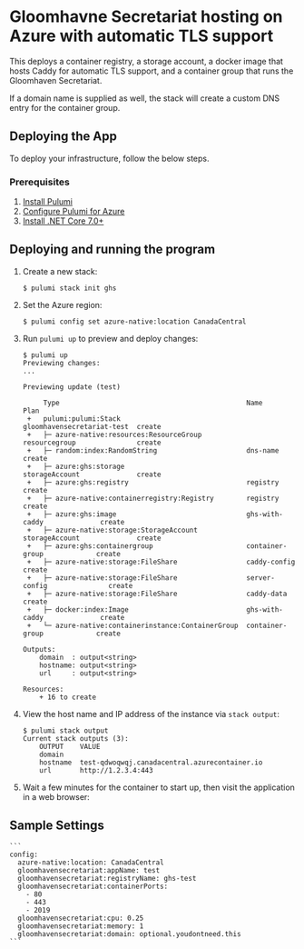 ﻿# Gloomhavne Secretariat hosting on Azure with automatic TLS support

This deploys a container registry, a storage account, a docker image that hosts Caddy for automatic TLS support, and a container group that runs the Gloomhaven Secretariat.

If a domain name is supplied as well, the stack will create a custom DNS entry for the container group.

## Deploying the App

To deploy your infrastructure, follow the below steps.

### Prerequisites

1. [Install Pulumi](https://www.pulumi.com/docs/get-started/install/)
1. [Configure Pulumi for Azure](https://www.pulumi.com/docs/intro/cloud-providers/azure/setup/)
1. [Install .NET Core 7.0+](https://dotnet.microsoft.com/download)

## Deploying and running the program

1.  Create a new stack:

    ```
    $ pulumi stack init ghs
    ```

1.  Set the Azure region:

    ```
    $ pulumi config set azure-native:location CanadaCentral
    ```

1.  Run `pulumi up` to preview and deploy changes:

    ```
    $ pulumi up
    Previewing changes:
    ...

    Previewing update (test)

         Type                                              Name                        Plan
     +   pulumi:pulumi:Stack                               gloomhavensecretariat-test  create
     +   ├─ azure-native:resources:ResourceGroup           resourcegroup               create
     +   ├─ random:index:RandomString                      dns-name                    create
     +   ├─ azure:ghs:storage                              storageAccount              create
     +   ├─ azure:ghs:registry                             registry                    create
     +   ├─ azure-native:containerregistry:Registry        registry                    create
     +   ├─ azure:ghs:image                                ghs-with-caddy              create
     +   ├─ azure-native:storage:StorageAccount            storageAccount              create
     +   ├─ azure:ghs:containergroup                       container-group             create
     +   ├─ azure-native:storage:FileShare                 caddy-config                create
     +   ├─ azure-native:storage:FileShare                 server-config               create
     +   ├─ azure-native:storage:FileShare                 caddy-data                  create
     +   ├─ docker:index:Image                             ghs-with-caddy              create
     +   └─ azure-native:containerinstance:ContainerGroup  container-group             create

    Outputs:
        domain  : output<string>
        hostname: output<string>
        url     : output<string>

    Resources:
        + 16 to create
    ```

1.  View the host name and IP address of the instance via `stack output`:

    ```
    $ pulumi stack output
    Current stack outputs (3):
        OUTPUT    VALUE
        domain    
        hostname  test-qdwoqwqj.canadacentral.azurecontainer.io
        url       http://1.2.3.4:443
    ```

1. Wait a few minutes for the container to start up, then visit the application in a web browser:

## Sample Settings

    ```
    config:
      azure-native:location: CanadaCentral
      gloomhavensecretariat:appName: test
      gloomhavensecretariat:registryName: ghs-test
      gloomhavensecretariat:containerPorts:
        - 80
        - 443
        - 2019
      gloomhavensecretariat:cpu: 0.25
      gloomhavensecretariat:memory: 1
      gloomhavensecretariat:domain: optional.youdontneed.this
    ```
